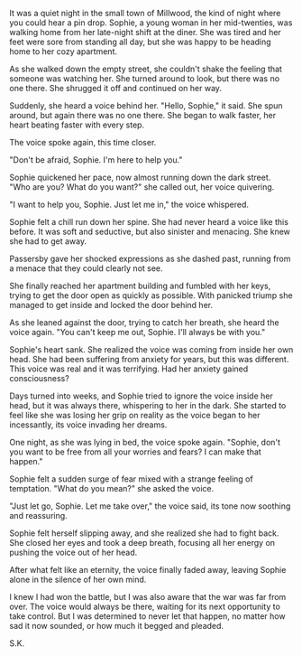 
It was a quiet night in the small town of Millwood, the kind of night where you could hear a pin drop. Sophie, a young woman in her mid-twenties, was walking home from her late-night shift at the diner. She was tired and her feet were sore from standing all day, but she was happy to be heading home to her cozy apartment.

As she walked down the empty street, she couldn't shake the feeling that someone was watching her. She turned around to look, but there was no one there. She shrugged it off and continued on her way.

Suddenly, she heard a voice behind her. "Hello, Sophie," it said. She spun around, but again there was no one there. She began to walk faster, her heart beating faster with every step.

The voice spoke again, this time closer. 

"Don't be afraid, Sophie. I'm here to help you."

Sophie quickened her pace, now almost running down the dark street. "Who are you? What do you want?" she called out, her voice quivering.

"I want to help you, Sophie. Just let me in," the voice whispered.

Sophie felt a chill run down her spine. She had never heard a voice like this before. It was soft and seductive, but also sinister and menacing. She knew she had to get away.

Passersby gave her shocked expressions as she dashed past, running from a menace that they could clearly not see.

She finally reached her apartment building and fumbled with her keys, trying to get the door open as quickly as possible. With panicked triump she managed to get inside and locked the door behind her.

As she leaned against the door, trying to catch her breath, she heard the voice again. "You can't keep me out, Sophie. I'll always be with you."

Sophie's heart sank. She realized the voice was coming from inside her own head. She had been suffering from anxiety for years, but this was different. This voice was real and it was terrifying. Had her anxiety gained consciousness?

Days turned into weeks, and Sophie tried to ignore the voice inside her head, but it was always there, whispering to her in the dark. She started to feel like she was losing her grip on reality as the voice began to her incessantly, its voice invading her dreams.

One night, as she was lying in bed, the voice spoke again. "Sophie, don't you want to be free from all your worries and fears? I can make that happen."

Sophie felt a sudden surge of fear mixed with a strange feeling of temptation. "What do you mean?" she asked the voice.

"Just let go, Sophie. Let me take over," the voice said, its tone now soothing and reassuring.

Sophie felt herself slipping away, and she realized she had to fight back. She closed her eyes and took a deep breath, focusing all her energy on pushing the voice out of her head.

After what felt like an eternity, the voice finally faded away, leaving Sophie alone in the silence of her own mind.

I knew I had won the battle, but I was also aware that the war was far from over. The voice would always be there, waiting for its next opportunity to take control. But I was determined to never let that happen, no matter how sad it now sounded, or how much it begged and pleaded.

S.K.